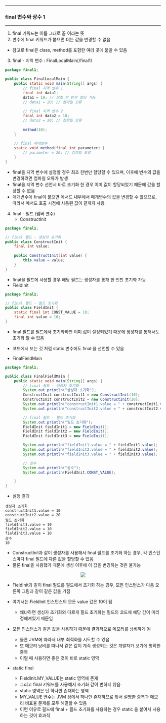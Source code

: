 -----
### final 변수와 상수 1
-----
1. final 키워드는 이름 그대로 끝 이라는 뜻
2. 변수에 final 키워드가 붙으면 더는 값을 변경할 수 없음
  - 참고로 final은 class, method를 포함한 여러 곳에 붙을 수 있음

3. final - 지역 변수 : FinalLocalMain(/final1)
```java
package final1;

public class FinalLocalMain {
    public static void main(String[] args) {
        // final 지역 변수 1
        final int data1;
        data1 = 10; // 최초 한 번만 할당 가능
        // data1 = 20; // 컴파일 오류
        
        // final 지역 변수 2
        final int data2 = 10;
        // data2 = 20; // 컴파일 오류
        
        method(10);
    }
    
    // final 매개변수
    static void method(final int parameter) {
        // parameter = 20; // 컴파일 오류
    }
}
```
   - final을 지역 변수에 설정할 경우 최초 한번만 할당할 수 있으며, 이후에 변수의 값을 변경하려면 컴파일 오류가 발생
   - final을 지역 변수 선언시 바로 초기화 한 경우 이미 값이 할당되었기 때문에 값을 할당할 수 없음
   - 매개변수에 final이 붙으면 메서드 내부에서 매개변수의 값을 변경할 수 없으므로, 따라서 메서드 호출 시점에 사용된 값이 끝까지 사용

4. final - 필드 (멤버 변수)
   - ConstructInit
```java
package final1;

// final 필드 - 생성자 초기화
public class ConstructInit {
    final int value;
    
    public ConstructInit(int value) {
        this.value = value;
    }
}
```
   - final을 필드에 사용할 경우 해당 필드는 생성자를 통해 한 번만 초기화 가능
   - FieldInit
```java
package final1;

// final 필드 - 필드 초기화
public class FieldInit {
    static final int CONST_VALUE = 10;
    final int value = 10;
}
```
   - final 필드를 필드에서 초기화하면 이미 값이 설정되었기 때문에 생성자를 통해서도 초기화 할 수 없음
   - 코드에서 보는 것 처럼 static 변수에도 final 을 선언할 수 있음

  - FinalFieldMain
```java
package final1;

public class FinalFieldMain {
    public static void main(String[] args) {
        // final 필드 - 생성자 초기화
        System.out.println("생성자 초기화");
        ConstructInit constructInit1 = new ConstructInit(10);
        ConstructInit constructInit2 = new ConstructInit(20);
        System.out.println("constructInit1.value = " + constructInit1.value);
        System.out.println("constructInit2.value = " + constructInit2.value);

        // final 필드 - 필드 초기화
        System.out.println("필드 초기화");
        FieldInit fieldInit1 = new FieldInit();
        FieldInit fieldInit2 = new FieldInit();
        FieldInit fieldInit3 = new FieldInit();

        System.out.println("fieldInit1.value = " + fieldInit1.value);
        System.out.println("fieldInit2.value = " + fieldInit2.value);
        System.out.println("fieldInit3.value = " + fieldInit3.value);

        // 상수
        System.out.println("상수");
        System.out.println(FieldInit.CONST_VALUE);

    }
}
```
  - 실행 결과
```
생성자 초기화
constructInit1.value = 10
constructInit2.value = 20
필드 초기화
fieldInit1.value = 10
fieldInit2.value = 10
fieldInit3.value = 10
상수
10
```

  - ConstructInit과 같이 생성자를 사용해서 final 필드를 초기화 하는 경우, 각 인스턴스마다 final 필드에 다른 값을 할당할 수 있음
  - 물론 final을 사용했기 때문에 생성 이후에 이 값을 변경하는 것은 불가능

<div align="center">
<img src="https://github.com/user-attachments/assets/b994260e-19b3-414f-b07f-9e1c478ae148">
</div>

   - FieldInit과 같이 final 필드를 필드에서 초기화 하는 경우, 모든 인스턴스가 다음 오른쪽 그림과 같이 같은 값을 가짐
   - 여기서는 FieldInit 인스턴스의 모든 value 값은 10이 됨
      + 왜냐하면 생성자 초기화와 다르게 필드 초기화는 필드의 코드에 해당 값이 미리 정해져있기 때문임
   - 모든 인스턴스가 같은 값을 사용하기 때문에 결과적으로 메모리를 낭비하게 됨
     + 물론 JVM에 따라서 내부 최적화를 시도할 수 있음
     + 또 메모리 낭비를 떠나서 같은 값이 계속 생성되는 것은 개발자가 보기에 명확한 중복
     + 이럴 때 사용하면 좋은 것이 바로 static 영역

   - static final
     + FieldInit.MY_VALUE는 static 영역에 존재
     + 그리고 final 키워드를 사용해서 초기화 값이 변하지 않음
     + static 영역은 단 하나만 존재하는 영역
     + MY_VALUE 변수는 JVM 상에서 하나만 존재하므로 앞서 설명한 중복과 메모리 비효율 문제를 모두 해결할 수 있음
     + 이런 이유로 필드에 final + 필드 초기화를 사용하는 경우 static 을 붙여서 사용하는 것이 효과적

  
